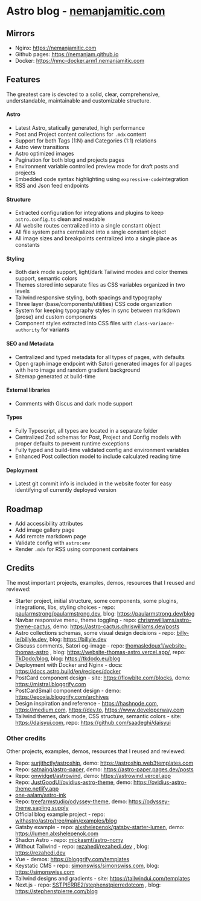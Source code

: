 # Astro blog - [nemanjamitic.com](https://nemanjamitic.com)

## Mirrors

- Nginx: https://nemanjamitic.com
- Github pages: https://nemanjam.github.io
- Docker: https://nmc-docker.arm1.nemanjamitic.com

## Features

The greatest care is devoted to a solid, clear, comprehensive, understandable, maintainable and customizable structure.

#### Astro

- Latest Astro, statically generated, high performance
- Post and Project content collections for `.mdx` content
- Support for both Tags (1:N) and Categories (1:1) relations
- Astro view transitions
- Astro optimized images
- Pagination for both blog and projects pages
- Environment variable controlled preview mode for draft posts and projects
- Embedded code syntax highlighting using `expressive-code`integration
- RSS and Json feed endpoints

#### Structure

- Extracted configuration for integrations and plugins to keep `astro.config.ts` clean and readable
- All website routes centralized into a single constant object
- All file system paths centralized into a single constant object
- All image sizes and breakpoints centralized into a single place as constants

#### Styling

- Both dark mode support, light/dark Tailwind modes and color themes support, semantic colors
- Themes stored into separate files as CSS variables organized in two levels
- Tailwind responsive styling, both spacings and typography
- Three layer (base/components/utilities) CSS code organization
- System for keeping typography styles in sync between markdown (prose) and custom components
- Component styles extracted into CSS files with `class-variance-authority` for variants

#### SEO and Metadata

- Centralized and typed metadata for all types of pages, with defaults
- Open graph image endpoint with Satori generated images for all pages with hero image and random gradient background
- Sitemap generated at build-time

#### External libraries

- Comments with Giscus and dark mode support

#### Types

- Fully Typescript, all types are located in a separate folder
- Centralized Zod schemas for Post, Project and Config models with proper defaults to prevent runtime exceptions
- Fully typed and build-time validated config and environment variables
- Enhanced Post collection model to include calculated reading time

#### Deployment

- Latest git commit info is included in the website footer for easy identifying of currently deployed version

## Roadmap

- Add accessibility attributes
- Add image gallery page
- Add remote markdown page
- Validate config with `astro:env`
- Render `.mdx` for RSS using component containers

## Credits

The most important projects, examples, demos, resources that I reused and reviewed:

- Starter project, initial structure, some components, some plugins, integrations, libs, styling choices - repo: [paularmstrong/paularmstrong.dev](https://github.com/paularmstrong/paularmstrong.dev), blog: https://paularmstrong.dev/blog
- Navbar responsive menu, theme toggling - repo: [chrismwilliams/astro-theme-cactus](https://github.com/chrismwilliams/astro-theme-cactus), demo: https://astro-cactus.chriswilliams.dev/posts
- Astro collections schemas, some visual design decisions - repo: [billy-le/billyle.dev](https://github.com/billy-le/billyle.dev), blog: https://billyle.dev
- Giscuss comments, Satori og-image - repo: [thomasledoux1/website-thomas-astro](https://github.com/thomasledoux1/website-thomas-astro) , blog: https://website-thomas-astro.vercel.app/, repo: [TkDodo/blog](https://github.com/TkDodo/blog), blog: https://tkdodo.eu/blog
- Deployment with Docker and Nginx - docs: https://docs.astro.build/en/recipes/docker
- PostCard component design - site: https://flowbite.com/blocks, demo: https://mistral.bloggrify.com
- PostCardSmall component design - demo: https://epoxia.bloggrify.com/archives
- Design inspiration and reference - https://hashnode.com, https://medium.com, https://dev.to, https://www.developerway.com
- Tailwind themes, dark mode, CSS structure, semantic colors - site: https://daisyui.com, repo: https://github.com/saadeghi/daisyui

### Other credits

Other projects, examples, demos, resources that I reused and reviewed:

- Repo: [surjithctly/astroship](https://github.com/surjithctly/astroship), demo: https://astroship.web3templates.com
- Repo: [satnaing/astro-paper](https://github.com/satnaing/astro-paper), demo: https://astro-paper.pages.dev/posts
- Repo: [onwidget/astrowind](https://github.com/onwidget/astrowind), demo: https://astrowind.vercel.app
- Repo: [JustGoodUI/ovidius-astro-theme](https://github.com/JustGoodUI/ovidius-astro-theme), demo: https://ovidius-astro-theme.netlify.app
- [one-aalam/astro-ink](https://github.com/one-aalam/astro-ink)
- Repo: [treefarmstudio/odyssey-theme](https://github.com/treefarmstudio/odyssey-theme), demo: https://odyssey-theme.sapling.supply
- Official blog example project - repo: [withastro/astro/tree/main/examples/blog](https://github.com/withastro/astro/tree/main/examples/blog)
- Gatsby example - repo: [alxshelepenok/gatsby-starter-lumen](https://github.com/alxshelepenok/gatsby-starter-lumen), demo: https://lumen.alxshelepenok.com
- Shadcn Astro - repo: [mickasmt/astro-nomy](https://github.com/mickasmt/astro-nomy)
- Without Tailwind - repo: [rezahedi/rezahedi.dev](https://github.com/rezahedi/rezahedi.dev) , blog: https://rezahedi.dev
- Vue - demos: https://bloggrify.com/templates
- Keystatic CMS - repo: [simonswiss/simonswiss.com](https://github.com/simonswiss/simonswiss.com), blog: https://simonswiss.com
- Tailwind designs and gradients - site: https://tailwindui.com/templates
- Next.js - repo: [SSTPIERRE2/stephenstpierredotcom](https://github.com/SSTPIERRE2/stephenstpierredotcom)
  , blog: https://stephenstpierre.com/blog

